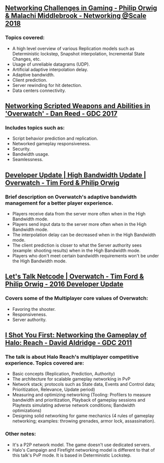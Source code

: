 ## [Networking Challenges in Gaming - Philip Orwig & Malachi Middlebrook - Networking @Scale 2018](https://www.facebook.com/atscaleevents/videos/networking-scale-2018-networking-challenges-in-gaming/2090071161265977/)
### Topics covered:
* A high level overview of various Replication models such as Deterministic lockstep, Snapshot interpolation, Incremental State Changes, etc.
* Usage of unreliable datagrams (UDP).
* Artificial adaptive interpolation delay.
* Adaptive bandwidth.
* Client prediction.
* Server rewinding for hit detection.
* Data centers connectivity.

## [Networking Scripted Weapons and Abilities in 'Overwatch' - Dan Reed - GDC 2017](https://www.gdcvault.com/play/1024041/Networking-Scripted-Weapons-and-Abilities)
### Includes topics such as: 
* Script behavior prediction and replication.
* Networked gameplay responsiveness. 
* Security.
* Bandwidth usage.
* Seamlessness.

## [Developer Update | High Bandwidth Update | Overwatch - Tim Ford & Philip Orwig](https://www.youtube.com/watch?v=EqtNUFxgm38&list=LL6MKUgGZ9Q8c2Ff7GnoRoqA)
### Brief description on Overwatch's adaptive bandwidth management for a better player experience.
* Players receive data from the server more often when in the High Bandwidth mode.
* Players send input data to the server more often when in the High Bandwidth mode.
* The interpolation delay can be decreased when in the High Bandwidth mode.
* The client prediction is closer to what the Server authority sees (example: shooting results) when in the High Bandwidth mode.
* Players who don't meet certain bandwidth requirements won't be under the High Bandwidth mode.

## [Let's Talk Netcode | Overwatch -  Tim Ford & Philip Orwig - 2016 Developer Update](https://www.youtube.com/watch?v=vTH2ZPgYujQ&list=LL6MKUgGZ9Q8c2Ff7GnoRoqA)
### Covers some of the Multiplayer core values of Overwatch: 
* Favoring the shooter.
* Responsiveness.
* Server authority.

## [I Shot You First: Networking the Gameplay of Halo: Reach - David Aldridge - GDC 2011](https://www.youtube.com/watch?v=h47zZrqjgLc&list=LL6MKUgGZ9Q8c2Ff7GnoRoqA)
### The talk is about Halo Reach's multiplayer competitive experience. Topics covered are: 
* Basic concepts (Replication, Prediction, Authority)
* The architecture for scalable gameplay networking in PvP
 * Network stack; protocols such as State data, Events and Control data; Prioritization, Relevance, Update period)
* Measuring and optimizing networking (Tooling: Profilers to measure bandwidth and prioritization, Playback of gameplay sessions and  Playtests simulating adverse network conditions; Bandwidth optimizations)
* Designing solid networking for game mechanics (4 rules of gameplay networking; examples: throwing grenades, armor lock, assassination).
### Other notes: 
* It's a P2P network model. The game doesn't use dedicated servers.
* Halo's Campaign and Firefight networking model is different to that of this talk's PvP mode. It is based in Deterministic Lockstep.

